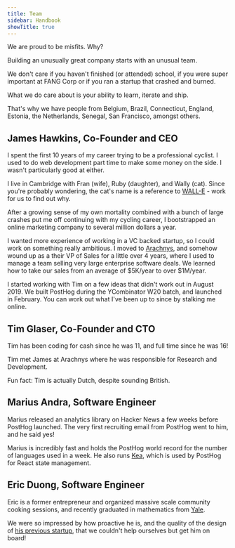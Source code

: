 ```yaml
---
title: Team
sidebar: Handbook
showTitle: true
---
```


We are proud to be misfits. Why?

Building an unusually great company starts with an unusual team.

We don't care if you haven't finished (or attended) school, if you were super important at FANG Corp or if you ran a startup that crashed and burned.

What we do care about is your ability to learn, iterate and ship.

That's why we have people from Belgium, Brazil, Connecticut, England, Estonia, the Netherlands, Senegal, San Francisco, amongst others.

## James Hawkins, Co-Founder and CEO

I spent the first 10 years of my career trying to be a professional cyclist. I used to do web development part time to make some money on the side. I wasn't particularly good at either.

I live in Cambridge with Fran (wife), Ruby (daughter), and Wally (cat). Since you're probably wondering, the cat's name is a reference to [WALL-E](https://en.wikipedia.org/wiki/WALL-E) - work for us to find out why.

After a growing sense of my own mortality combined with a bunch of large crashes put me off continuing with my cycling career, I bootstrapped an online marketing company to several million dollars a year.

I wanted more experience of working in a VC backed startup, so I could work on something really ambitious. I moved to [Arachnys](https://arachnys.com), and somehow wound up as a their VP of Sales for a little over 4 years, where I used to manage a team selling very large enterprise software deals. We learned how to take our sales from an average of \$5K/year to over \$1M/year.

I started working with Tim on a few ideas that didn't work out in August 2019. We built PostHog during the YCombinator W20 batch, and launched in February. You can work out what I've been up to since by stalking me online.

## Tim Glaser, Co-Founder and CTO

Tim has been coding for cash since he was 11, and full time since he was 16!

Tim met James at Arachnys where he was responsible for Research and Development.

Fun fact: Tim is actually Dutch, despite sounding British.

## Marius Andra, Software Engineer

Marius released an analytics library on Hacker News a few weeks before PostHog launched. The very first recruiting email from PostHog went to him, and he said yes!

Marius is incredibly fast and holds the PostHog world record for the number of languages used in a week. He also runs [Kea](https://github.com/keajs/kea), which is used by PostHog for React state management.

## Eric Duong, Software Engineer

Eric is a former entrepreneur and organized massive scale community cooking sessions, and recently graduated in mathematics from [Yale](https://yale.edu).

We were so impressed by how proactive he is, and the quality of the design of [his previous startup](https://magical.app), that we couldn't help ourselves but get him on board!
